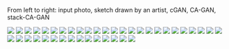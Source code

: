 From left to right: input photo, sketch drawn by an artist, cGAN, CA-GAN, stack-CA-GAN

<img src='VIPSL/1.jpg' aligh=center>

<img src='VIPSL/2.jpg' aligh=center>

<img src='VIPSL/3.jpg' aligh=center>

<img src='VIPSL/4.jpg' aligh=center>

<img src='VIPSL/5.jpg' aligh=center>

<img src='VIPSL/6.jpg' aligh=center>

<img src='VIPSL/7.jpg' aligh=center>

<img src='VIPSL/8.jpg' aligh=center>

<img src='VIPSL/9.jpg' aligh=center>

<img src='VIPSL/10.jpg' aligh=center>

<img src='VIPSL/11.jpg' aligh=center>

<img src='VIPSL/12.jpg' aligh=center>

<img src='VIPSL/13.jpg' aligh=center>

<img src='VIPSL/14.jpg' aligh=center>

<img src='VIPSL/15.jpg' aligh=center>

<img src='VIPSL/16.jpg' aligh=center>

<img src='VIPSL/17.jpg' aligh=center>

<img src='VIPSL/18.jpg' aligh=center>

<img src='VIPSL/19.jpg' aligh=center>

<img src='VIPSL/20.jpg' aligh=center>

<img src='VIPSL/21.jpg' aligh=center>

<img src='VIPSL/22.jpg' aligh=center>

<img src='VIPSL/23.jpg' aligh=center>

<img src='VIPSL/24.jpg' aligh=center>

<img src='VIPSL/25.jpg' aligh=center>

<img src='VIPSL/26.jpg' aligh=center>

<img src='VIPSL/27.jpg' aligh=center>

<img src='VIPSL/28.jpg' aligh=center>

<img src='VIPSL/29.jpg' aligh=center>

<img src='VIPSL/30.jpg' aligh=center>

<img src='VIPSL/31.jpg' aligh=center>

<img src='VIPSL/32.jpg' aligh=center>

<img src='VIPSL/33.jpg' aligh=center>

<img src='VIPSL/34.jpg' aligh=center>

<img src='VIPSL/35.jpg' aligh=center>

<img src='VIPSL/36.jpg' aligh=center>

<img src='VIPSL/37.jpg' aligh=center>

<img src='VIPSL/38.jpg' aligh=center>

<img src='VIPSL/39.jpg' aligh=center>

<img src='VIPSL/40.jpg' aligh=center>

